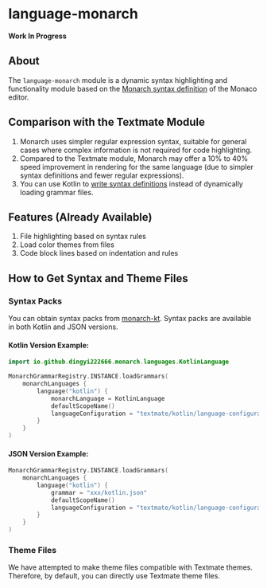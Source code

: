 # language-monarch

**Work In Progress**

## About

The `language-monarch` module is a dynamic syntax highlighting and functionality module based on the [Monarch syntax definition](https://microsoft.github.io/monaco-editor/monarch.html) of the Monaco editor.

## Comparison with the Textmate Module

1. Monarch uses simpler regular expression syntax, suitable for general cases where complex information is not required for code highlighting.
2. Compared to the Textmate module, Monarch may offer a 10% to 40% speed improvement in rendering for the same language (due to simpler syntax definitions and fewer regular expressions).
3. You can use Kotlin to [write syntax definitions](https://github.com/dingyi222666/monarch-kt/blob/main/monarch-language-pack/src/main/kotlin/io/github/dingyi222666/monarch/languages/LanguageKotlin.kt) instead of dynamically loading grammar files.

## Features (Already Available)

1. File highlighting based on syntax rules
2. Load color themes from files
3. Code block lines based on indentation and rules

## How to Get Syntax and Theme Files

### Syntax Packs

You can obtain syntax packs from [monarch-kt](https://github.com/dingyi222666/monarch-kt/tree/main/monarch-language-pack/src/main/resources/language_packs). Syntax packs are available in both Kotlin and JSON versions.

#### Kotlin Version Example:

```kotlin
import io.github.dingyi222666.monarch.languages.KotlinLanguage

MonarchGrammarRegistry.INSTANCE.loadGrammars(
    monarchLanguages {
        language("kotlin") {
            monarchLanguage = KotlinLanguage
            defaultScopeName()
            languageConfiguration = "textmate/kotlin/language-configuration.json"
        }
    }
)
```

#### JSON Version Example:
```kotlin
MonarchGrammarRegistry.INSTANCE.loadGrammars(
    monarchLanguages {
        language("kotlin") {
            grammar = "xxx/kotlin.json"
            defaultScopeName()
            languageConfiguration = "textmate/kotlin/language-configuration.json"
        }
    }
)
```


### Theme Files

We have attempted to make theme files compatible with Textmate themes. Therefore, by default, you can directly use Textmate theme files.